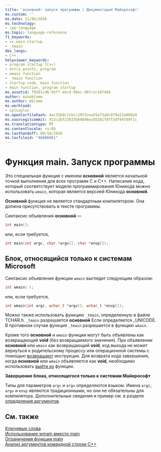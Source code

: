 ```yaml
---
title: 'основной: запуск программы | Документация Майкрософт'
ms.custom: ''
ms.date: 11/04/2016
ms.technology:
- cpp-language
ms.topic: language-reference
f1_keywords:
- vc.main.startup
- _tmain
dev_langs:
- C++
helpviewer_keywords:
- program startup [C++]
- entry points, program
- wmain function
- _tmain function
- startup code, main function
- main function, program startup
ms.assetid: f9581cd6-93f7-4bcd-99ec-d07c3c107dd4
author: mikeblome
ms.author: mblome
ms.workload:
- cplusplus
ms.openlocfilehash: 4ac33b9c7cbcc20f3cea55e73a0c079a21a068a9
ms.sourcegitcommit: 913c3bf23937b64b90ac05181fdff3df947d9f1c
ms.translationtype: MT
ms.contentlocale: ru-RU
ms.lasthandoff: 09/18/2018
ms.locfileid: "46086061"
---
```

# <a name="main-program-startup"></a>Функция main. Запуск программы

Это специальная функция с именем **основной** является начальной точкой выполнения для всех программ C и C++. Написание кода, который соответствует модели программирования Юникода можно использовать `wmain`, которая является версией Юникода **основной**.

**Основной** функция не является стандартным компилятором. Она должна присутствовать в тексте программы.

Синтаксис объявления **основной** —

```cpp
int main();
```

или, если требуется,

```cpp
int main(int argc, char *argv[], char *envp[]);
```

## <a name="microsoft-specific"></a>Блок, относящийся только к системам Microsoft

Синтаксис объявления функции `wmain` выглядит следующим образом:

```cpp
int wmain( );
```

или, если требуется,

```cpp
int wmain(int argc, wchar_t *argv[], wchar_t *envp[]);
```

Можно также использовать функцию `_tmain`, определенную в файле TCHAR.h. `_tmain` разрешается **основной** Если определяется _UNICODE. В противном случае функция `_tmain` разрешается в функцию `wmain`.

Кроме того **основной** и `wmain` функции могут быть объявлены как возвращающий **void** (без возвращаемого значения). При объявлении **основной** или `wmain` как возвращающий **void**, код выхода не может вернуться к родительскому процессу или операционной системы с помощью [возвращают](../cpp/return-statement-in-program-termination-cpp.md) инструкции. Для возврата кода завершения, когда **основной** или `wmain` объявляется как **void**, необходимо использовать [выйти из](../cpp/exit-function.md) функции.

**Завершение блока, относящегося только к системам Майкрософт**

Типы для параметров `argc` и `argv` определяются языком. Имена `argc`, `argv` и `envp` являются традиционными, но они не обязательны для компилятора. Дополнительные сведения и пример см. в разделе [определения аргументов](../cpp/argument-definitions.md).

## <a name="see-also"></a>См. также

[Ключевые слова](../cpp/keywords-cpp.md)<br/>
[Использование wmain вместо main](../cpp/using-wmain-instead-of-main.md)<br/>
[Ограничения функции main](../cpp/main-function-restrictions.md)<br/>
[Анализ аргументов командной строки C++](../cpp/parsing-cpp-command-line-arguments.md)